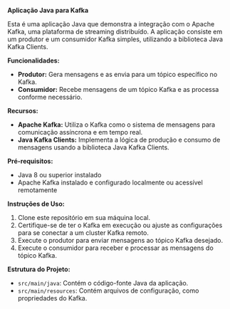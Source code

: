 **Aplicação Java para Kafka**

Esta é uma aplicação Java que demonstra a integração com o Apache Kafka, uma plataforma de streaming distribuído. A aplicação consiste em um produtor e um consumidor Kafka simples, utilizando a biblioteca Java Kafka Clients.

**Funcionalidades:**

*   **Produtor:** Gera mensagens e as envia para um tópico específico no Kafka.
*   **Consumidor:** Recebe mensagens de um tópico Kafka e as processa conforme necessário.

**Recursos:**

*   **Apache Kafka:** Utiliza o Kafka como o sistema de mensagens para comunicação assíncrona e em tempo real.
*   **Java Kafka Clients:** Implementa a lógica de produção e consumo de mensagens usando a biblioteca Java Kafka Clients.

**Pré-requisitos:**

*   Java 8 ou superior instalado
*   Apache Kafka instalado e configurado localmente ou acessível remotamente

**Instruções de Uso:**

1.  Clone este repositório em sua máquina local.
2.  Certifique-se de ter o Kafka em execução ou ajuste as configurações para se conectar a um cluster Kafka remoto.
3.  Execute o produtor para enviar mensagens ao tópico Kafka desejado.
4.  Execute o consumidor para receber e processar as mensagens do tópico Kafka.

**Estrutura do Projeto:**

*   `src/main/java`: Contém o código-fonte Java da aplicação.
*   `src/main/resources`: Contém arquivos de configuração, como propriedades do Kafka.
